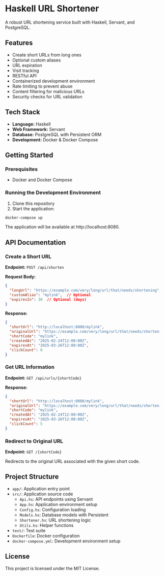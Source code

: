 # Haskell URL Shortener

A robust URL shortening service built with Haskell, Servant, and PostgreSQL.

## Features

- Create short URLs from long ones
- Optional custom aliases
- URL expiration
- Visit tracking
- RESTful API
- Containerized development environment
- Rate limiting to prevent abuse
- Content filtering for malicious URLs
- Security checks for URL validation

## Tech Stack

- **Language:** Haskell
- **Web Framework:** Servant
- **Database:** PostgreSQL with Persistent ORM
- **Development:** Docker & Docker Compose

## Getting Started

### Prerequisites

- Docker and Docker Compose

### Running the Development Environment

1. Clone this repository
2. Start the application:

```bash
docker-compose up
```

The application will be available at http://localhost:8080.

## API Documentation

### Create a Short URL

**Endpoint:** `POST /api/shorten`

**Request Body:**
```json
{
  "longUrl": "https://example.com/very/long/url/that/needs/shortening",
  "customAlias": "mylink",  // Optional
  "expiresIn": 30  // Optional (days)
}
```

**Response:**
```json
{
  "shortUrl": "http://localhost:8080/mylink",
  "originalUrl": "https://example.com/very/long/url/that/needs/shortening",
  "shortCode": "mylink",
  "createdAt": "2025-02-24T12:00:00Z",
  "expiresAt": "2025-03-26T12:00:00Z",
  "clickCount": 0
}
```

### Get URL Information

**Endpoint:** `GET /api/urls/{shortCode}`

**Response:**
```json
{
  "shortUrl": "http://localhost:8080/mylink",
  "originalUrl": "https://example.com/very/long/url/that/needs/shortening",
  "shortCode": "mylink",
  "createdAt": "2025-02-24T12:00:00Z",
  "expiresAt": "2025-03-26T12:00:00Z",
  "clickCount": 5
}
```

### Redirect to Original URL

**Endpoint:** `GET /{shortCode}`

Redirects to the original URL associated with the given short code.

## Project Structure

- `app/`: Application entry point
- `src/`: Application source code
  - `Api.hs`: API endpoints using Servant
  - `App.hs`: Application environment setup
  - `Config.hs`: Configuration loading
  - `Models.hs`: Database models with Persistent
  - `Shortener.hs`: URL shortening logic
  - `Utils.hs`: Helper functions
- `test/`: Test suite
- `Dockerfile`: Docker configuration
- `docker-compose.yml`: Development environment setup

## License

This project is licensed under the MIT License.
